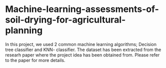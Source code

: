# Machine-learning-assessments-of-soil-drying-for-agricultural-planning
In this project, we used 2 common machine learning algorithms; Decision tree classifier and KNN- classifier. The dataset has been extracted from the researh paper where the project idea has been obtained from. Please refer to the paper for more details.

